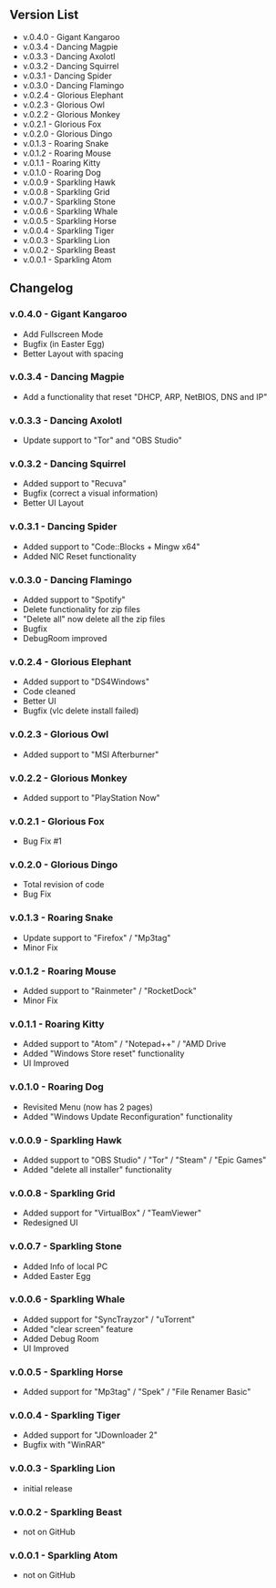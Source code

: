 ## Version List
 - v.0.4.0 - Gigant Kangaroo
 - v.0.3.4 - Dancing Magpie
 - v.0.3.3 - Dancing Axolotl
 - v.0.3.2 - Dancing Squirrel
 - v.0.3.1 - Dancing Spider
 - v.0.3.0 - Dancing Flamingo
 - v.0.2.4 - Glorious Elephant
 - v.0.2.3 - Glorious Owl
 - v.0.2.2 - Glorious Monkey
 - v.0.2.1 - Glorious Fox
 - v.0.2.0 - Glorious Dingo
 - v.0.1.3 - Roaring Snake
 - v.0.1.2 - Roaring Mouse
 - v.0.1.1 - Roaring Kitty
 - v.0.1.0 - Roaring Dog
 - v.0.0.9 - Sparkling Hawk
 - v.0.0.8 - Sparkling Grid
 - v.0.0.7 - Sparkling Stone
 - v.0.0.6 - Sparkling Whale
 - v.0.0.5 - Sparkling Horse
 - v.0.0.4 - Sparkling Tiger
 - v.0.0.3 - Sparkling Lion
 - v.0.0.2 - Sparkling Beast
 - v.0.0.1 - Sparkling Atom

## Changelog
### v.0.4.0 - Gigant Kangaroo
+ Add Fullscreen Mode
+ Bugfix (in Easter Egg)
+ Better Layout with spacing

### v.0.3.4 - Dancing Magpie
+ Add a functionality that reset "DHCP, ARP, NetBIOS, DNS and IP"

### v.0.3.3 - Dancing Axolotl
+ Update support to "Tor" and "OBS Studio"

### v.0.3.2 - Dancing Squirrel
+ Added support to "Recuva"
+ Bugfix (correct a visual information)
+ Better UI Layout

### v.0.3.1 - Dancing Spider
+ Added support to "Code::Blocks + Mingw x64"
+ Added NIC Reset functionality

### v.0.3.0 - Dancing Flamingo
+ Added support to "Spotify"
+ Delete functionality for zip files
+ "Delete all" now delete all the zip files
+ Bugfix
+ DebugRoom improved

### v.0.2.4 - Glorious Elephant
+ Added support to "DS4Windows"
+ Code cleaned
+ Better UI
+ Bugfix (vlc delete install failed)

### v.0.2.3 - Glorious Owl
+ Added support to "MSI Afterburner"

### v.0.2.2 - Glorious Monkey
+ Added support to "PlayStation Now"

### v.0.2.1 - Glorious Fox
+ Bug Fix #1

### v.0.2.0 - Glorious Dingo
+ Total revision of code
+ Bug Fix

### v.0.1.3 - Roaring Snake
+ Update support to "Firefox" / "Mp3tag"
+ Minor Fix

### v.0.1.2 - Roaring Mouse
+ Added support to "Rainmeter" / "RocketDock"
+ Minor Fix

### v.0.1.1 - Roaring Kitty
+ Added support to "Atom" / "Notepad++" / "AMD Drive
+ Added "Windows Store reset" functionality
+ UI Improved

### v.0.1.0 - Roaring Dog
+ Revisited Menu (now has 2 pages)
+ Added "Windows Update Reconfiguration" functionality

### v.0.0.9 - Sparkling Hawk
+ Added support to "OBS Studio" / "Tor" / "Steam" / "Epic Games"
+ Added "delete all installer" functionality

### v.0.0.8 - Sparkling Grid
+ Added support for "VirtualBox" / "TeamViewer"
+ Redesigned UI

### v.0.0.7 - Sparkling Stone
+ Added Info of local PC
+ Added Easter Egg

### v.0.0.6 - Sparkling Whale
+ Added support for "SyncTrayzor" / "uTorrent"
+ Added "clear screen" feature
+ Added Debug Room
+ UI Improved

### v.0.0.5 - Sparkling Horse
+ Added support for "Mp3tag" / "Spek" / "File Renamer Basic"

### v.0.0.4 - Sparkling Tiger
+ Added support for "JDownloader 2"
+ Bugfix with "WinRAR"

### v.0.0.3 - Sparkling Lion
+ initial release

### v.0.0.2 - Sparkling Beast
- not on GitHub

### v.0.0.1 - Sparkling Atom
- not on GitHub
